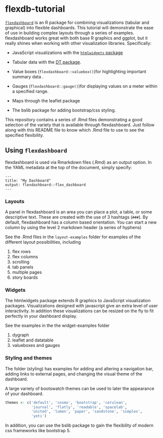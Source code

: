 
<!-- README.md is generated from README.Rmd. Please edit that file -->

# flexdb-tutorial

[`flexdashboard`](https://pkgs.rstudio.com/flexdashboard/index.html) is
an R package for combining visualizations (tabular and graphical) into
flexible dashboards. This tutorial will demonstrate the ease of use in
building complex layouts through a series of examples. flexdashboard
works great with both base R graphics and ggplot, but it really shines
when working with other visualization libraries. Specifically:

-   JavaScript visualizations with the [`htmlwidgets`
    package](https://www.htmlwidgets.org/)

-   Tabular data with the [DT package](https://rstudio.github.io/DT/).

-   Value boxes (`flexdashboard::valuebox()`)for highlighting important
    summary data .

-   Gauges (`flexdashboard::gauge()`)for displaying values on a meter
    within a specified range.

-   Maps through the leaflet package

-   The bslib package for adding bootstrap/css styling.

This repository contains a series of .Rmd files demonstrating a good
selection of the variety that is available through flexdashboard. Just
follow along with this README file to know which .Rmd file to use to see
the specified flexibility.

## Using `flexdashboard`

flexdashboard is used via Rmarkdown files (.Rmd) as an output option. In
the YAML metadata at the top of the document, simply specify:

    ---
    title: "My Dashboard"
    output: flexdashboard::flex_dashboard
    ---

### Layouts

A panel in flexdashboard is an area you can place a plot, a table, or
some descriptive text. These are created with the use of 3 hashtags
(`###`). By default, flexdashboard has a column based orientation. You
can start a new column by using the level 2 markdown header (a series of
hyphens)

See the .Rmd files in the `layout-examples` folder for examples of the
different layout possibilities, including

1.  flex rows
2.  flex columns
3.  scrolling
4.  tab panels
5.  multiple pages
6.  story boards

### Widgets

The htmlwidgets package extends R graphics to JavaScript visualization
packages. Visualizations designed with javascript give an extra level of
user interactivity. In addition these visualizations can be resized on
the fly to fit perfectly in your dashboard display.

See the examples in the the widget-examples folder

1.  dygraph
2.  leaflet and datatable
3.  valueboxes and gauges

### Styling and themes

The folder (styling) has examples for adding and altering a navigation
bar, adding links to external pages, and changing the visual theme of
the dashboard.

A large variety of bootswatch themes can be used to later the appearance
of your dashboard.

``` r
themes <- c('default', 'cosmo', 'bootstrap', 'cerulean',
            'journal', 'flatly', 'readable', 'spacelab',
            'united', 'lumen', 'paper', 'sandstone', 'simplex',
            'yeti')
```

In addition, you can use the bslib package to gain the flexibility of
modern css frameworks like bootstrap 5.
